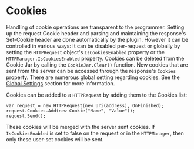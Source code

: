 # Cookies
Handling of cookie operations are transparent to the programmer. Setting up the request Cookie header and parsing and maintaining the response's Set-Cookie header are done automatically by the plugin.
However it can be controlled in various ways:
It can be disabled per-request or globally by setting the `HTTPRequest` object's `IsCookiesEnabled` property or the `HTTPManager.IsCookiesEnabled` property.
Cookies can be deleted from the Cookie Jar by calling the `CookieJar.Clear()` function.
New cookies that are sent from the server can be accessed through the response's `Cookies` property.
There are numerous global setting regarding cookies. See the [Global Settings](../../7.GlobalTopics/GlobalSettings.md) section for more information.

Cookies can be added to a `HTTPRequest` by adding them to the Cookies list:

```language-csharp
var request = new HTTPRequest(new Uri(address), OnFinished);
request.Cookies.Add(new Cookie("Name", "Value"));
request.Send();
``` 

These cookies will be merged with the server sent cookies. If `IsCookiesEnabled` is set to false on the request or in the `HTTPManager`, then only these user-set cookies will be sent.
